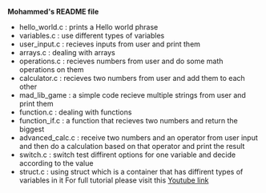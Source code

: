 **Mohammed's README file** 
* hello_world.c   :  prints a Hello world phrase 
* variables.c     :  use different types of variables 
* user_input.c    :  recieves inputs from user and print them
* arrays.c        :  dealing with arrays
* operations.c    :  recieves numbers from user and do some math operations on them
* calculator.c    :  recieves two numbers from user and add them to each other
* mad_lib_game    :  a simple code recieve multiple strings from user and print them
* function.c      :  dealing with functions
* function_if.c   :  a function that recieves two numbers and return the biggest
* advanced_calc.c :  receive two numbers and an operator from user input and then do a calculation based on that operator and print the result
* switch.c        :  switch test diffirent options for one variable and decide according to the value
* struct.c : using struct which is a container that has diffirent types of variables in it
For full tutorial please visit this [Youtube link](https://www.youtube.com/watch?v=KJgsSFOSQv0&t=5981s "C Programming Tutorial for Beginners")
